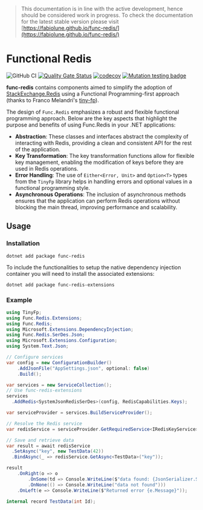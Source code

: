 > This documentation is in line with the active development, hence should be considered work in progress. To check the documentation for the latest stable version please visit [https://fabiolune.github.io/func-redis/](https://fabiolune.github.io/func-redis/)

# Functional Redis

![GitHub CI](https://github.com/fabiolune/func-redis/actions/workflows/main.yaml/badge.svg)
[![Quality Gate Status](https://sonarcloud.io/api/project_badges/measure?project=fabiolune_func-redis&metric=alert_status)](https://sonarcloud.io/summary/new_code?id=fabiolune_func-redis)
[![codecov](https://codecov.io/gh/fabiolune/func-redis/graph/badge.svg?token=EBG533UNGE)](https://codecov.io/gh/fabiolune/func-redis)
[![Mutation testing badge](https://img.shields.io/endpoint?style=flat&url=https%3A%2F%2Fbadge-api.stryker-mutator.io%2Fgithub.com%2Ffabiolune%2Ffunc-redis%2Fmain)](https://dashboard.stryker-mutator.io/reports/github.com/fabiolune/func-redis/main)

__func-redis__ contains components aimed to simplify the adoption of [StackExchange.Redis](https://github.com/StackExchange/StackExchange.Redis) using a Functional Programming-first approach (thanks to Franco Melandri's [tiny-fp](https://github.com/FrancoMelandri/tiny-fp)).

The design of `Func.Redis` emphasizes a robust and flexible functional programming approach. Below are the key aspects that highlight the purpose and benefits of using Func.Redis in your .NET applications:

- __Abstraction__: These classes and interfaces abstract the complexity of interacting with Redis, providing a clean and consistent API for the rest of the application.
- __Key Transformation__: The key transformation functions allow for flexible key management, enabling the modification of keys before they are used in Redis operations.
- __Error Handling__: The use of `Either<Error, Unit>` and `Option<T>` types from the `TinyFp` library helps in handling errors and optional values in a functional programming style.
- __Asynchronous Operations__: The inclusion of asynchronous methods ensures that the application can perform Redis operations without blocking the main thread, improving performance and scalability.

## Usage

### Installation

```shell
dotnet add package func-redis
```

To include the functionalities to setup the native dependency injection container you will need to install the associated extensions:

```shell
dotnet add package func-redis-extensions
```

### Example

```csharp
using TinyFp;
using Func.Redis.Extensions;
using Func.Redis;
using Microsoft.Extensions.DependencyInjection;
using Func.Redis.SerDes.Json;
using Microsoft.Extensions.Configuration;
using System.Text.Json;

// Configure services 
var config = new ConfigurationBuilder()
    .AddJsonFile("AppSettings.json", optional: false)
    .Build();

var services = new ServiceCollection();
// Use func-redis-extensions
services
  .AddRedis<SystemJsonRedisSerDes>(config, RedisCapabilities.Keys);

var serviceProvider = services.BuildServiceProvider();

// Resolve the Redis service 
var redisService = serviceProvider.GetRequiredService<IRedisKeyService>();

// Save and retrieve data
var result = await redisService
  .SetAsync("key", new TestData(42))
  .BindAsync(_ => redisService.GetAsync<TestData>("key"));

result
    .OnRight(o => o
        .OnSome(td => Console.WriteLine($"data found: {JsonSerializer.Serialize(td)}"))
        .OnNone(() => Console.WriteLine("data not found")))
    .OnLeft(e => Console.WriteLine($"Returned error {e.Message}"));

internal record TestData(int Id);
```
